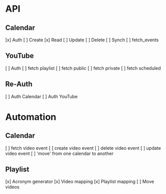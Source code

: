 # API
## Calendar
[x] Auth
[ ] Create
[x] Read
[ ] Update
[ ] Delete
[ ] Synch
[ ] fetch_events

## YouTube
[ ] Auth
[ ] fetch playlist
[ ] fetch public
[ ] fetch private
[ ] fetch scheduled

## Re-Auth
[ ] Auth Calendar
[ ] Auth YouTube

# Automation
## Calendar
[ ] fetch video event
[ ] create video event
[ ] delete video event
[ ] update video event
[ ] 'move' from one calendar to another

## Playlist
[x] Acronym generator
[x] Video mapping
[x] Playlist mapping
[ ] Move videos